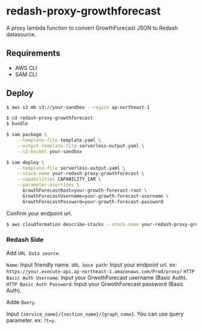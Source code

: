 # redash-proxy-growthforecast

A proxy lambda function to convert GrowthForecast JSON to Redash datasource.


## Requirements

* AWS CLI
* SAM CLI

## Deploy

```bash
$ aws s3 mb s3://your-sandbox --region ap-northeast-1
```

```bash
$ cd redash-proxy-growthforecast
$ bundle
```

```bash
$ sam package \
    --template-file template.yaml \
    --output-template-file serverless-output.yaml \
    --s3-bucket your-sandbox
```

```bash
$ sam deploy \
    --template-file serverless-output.yaml \
    --stack-name your-redash-proxy-growthforecast \
    --capabilities CAPABILITY_IAM \
    --parameter-overrides \
      GrowthForecastRoot=your-growth-forecast-root \
      GrowthForecastUsername=your-growth-forecast-username \
      GrowthForecastPassword=your-growth-forecast-password
```

Confirm your endpoint url.

```bash
$ aws cloudformation describe-stacks --stack-name your-redash-proxy-growthforecast --region ap-northeast-1
```

### Redash Side

Add `URL Data source`.

`Name`: Input friendly name.
`URL base path`: Input your endpoint url. ex: `https://your.execute-api.ap-northeast-1.amazonaws.com/Prod/proxy/`
`HTTP Basic Auth Username`: Input your GrwothForecast username (Basic Auth).
`HTTP Basic Auth Password`: Input your GrwothForecast password (Basic Auth).

Adde `Query`.

Input `{service_name}/{section_name}/{graph_name}`.
You can use query parameter. ex: `?t=y`.
